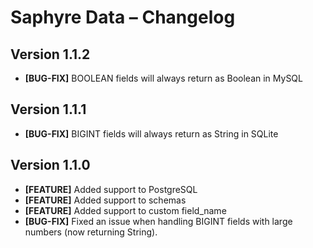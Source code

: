 # Saphyre Data – Changelog

## Version 1.1.2
* **[BUG-FIX]** BOOLEAN fields will always return as Boolean in MySQL

## Version 1.1.1
* **[BUG-FIX]** BIGINT fields will always return as String in SQLite

## Version 1.1.0
* **[FEATURE]** Added support to PostgreSQL
* **[FEATURE]** Added support to schemas
* **[FEATURE]** Added support to custom field_name
* **[BUG-FIX]** Fixed an issue when handling BIGINT fields with large numbers (now returning String).